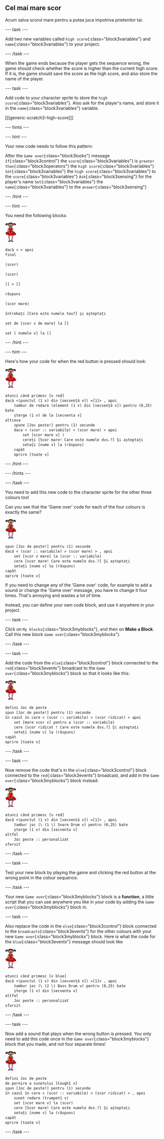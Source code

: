 ## Cel mai mare scor

Acum salva scorul mare pentru a putea juca impotriva prietenilor tai.

\--- task \---

Add two new variables called `high score`{:class="block3variables"} and `name`{:class="block3variables"} to your project.

\--- /task \---

When the game ends because the player gets the sequence wrong, the game should check whether the score is higher than the current high score. If it is, the game should save the score as the high score, and also store the name of the player.

\--- task \---

Add code to your character sprite to store the `high score`{:class="block3variables"}. Also ask for the player's name, and store it in the `name`{:class="block3variables"} variable.

[[[generic-scratch3-high-score]]]

\--- hints \---

\--- hint \---

Your new code needs to follow this pattern:

After the `Game over`{:class="block3looks"} message `If`{:class="block3control"} the `score`{:class="block3variables"} is `greater than`{:class="block3operators"} the `high score`{:class="block3variables"} `Set`{:class="block3variables"} the `high score`{:class="block3variables"} to the `score`{:class="block3variables"} `Ask`{:class="block3sensing"} for the player's name `Set`{:class="block3variables"} the `name`{:class="block3variables"} to the `answer`{:class="block3sensing"}

\--- /hint \---

\--- hint \---

You need the following blocks:

![ballerina](images/ballerina.png)

```blocks3
dacă < > apoi
final

(scor)

(scor)

[] > []

răspuns

(scor mare)

întrebați [Care este numele tau?] și așteptați

set de [scor v de mare] la [] 

set [ numele v] la [] 
```

\--- /hint \---

\--- hint \---

Here's how your code for when the red button is pressed should look:

![ballerina](images/ballerina.png)

```blocks3
atunci când primesc [v red]
dacă <(punctul (1 v) din [secvență v]) =[1]> , apoi
    tambur de redare (element (1 v) din [secvență v]) pentru (0,25) bate
    șterge (1 v) de la [secventa v]
altceva
    spune [Joc peste!] pentru (1) secunde
    daca < (scor :: variabile) > (scor mare) > apoi
        set [scor mare v] )
        cereți [Scor mare! Care este numele dvs.?] Și așteptați
        setați [nume v] la (răspuns)
    capăt
    oprire [toate v]

```

\--- /hint \---

\--- /hints \---

\--- /task \---

You need to add this new code to the character sprite for the other three colours too!

Can you see that the 'Game over' code for each of the four colours is exactly the same?

![ballerina](images/ballerina.png)

```blocks3
spun [Joc de peste!] pentru (1) secunde
dacă < (scor :: variabile) > (scor mare) > , apoi
    set [scor v mare] la (scor :: variabile)
    cere [scor mare! Care este numele dvs.?] Și așteptați
    setați [nume v] la (răspuns)
capăt
oprire [toate v]
```

If you need to change any of the 'Game over' code, for example to add a sound or change the 'Game over' message, you have to change it four times. That's annoying and wastes a lot of time.

Instead, you can define your own code block, and use it anywhere in your project.

\--- task \---

Click on `My blocks`{:class="block3myblocks"}, and then on **Make a Block**. Call this new block `Game over`{:class="block3myblocks"}.

\--- /task \---

\--- task \---

Add the code from the `else`{:class="block3control"} block connected to the `red`{:class="block3events"} broadcast to the `Game over`{:class="block3myblocks"} block so that it looks like this:

![ballerina](images/ballerina.png)

```blocks3
defini Joc de peste
spun [Joc de peste!] pentru (1) secunde
în cazul în care < (scor :: variabile) > (scor ridicat) > apoi
    set [mare scor v] pentru a (scor :: variabile)
    cere [scor ridicat ! Care este numele dvs.?] Și așteptați
    setați [nume v] la (răspuns)
capăt
oprire [toate v]
```

\--- /task \---

\--- task \---

Now remove the code that's in the `else`{:class="block3control"} block connected to the `red`{:class="block3events"} broadcast, and add in the `Game over`{:class="block3myblocks"} block instead:

![ballerina](images/ballerina.png)

```blocks3
atunci când primesc [v red]
dacă <(punctul (1 v) din [secvență v]) =[1]> , apoi
    tambur joc (\ (1 \) Snare Drum v) pentru (0,25) bate
    șterge (1 v) din [secventa v]
altfel
    Joc peste :: personalizat
sfarsit
```

\--- /task \---

\--- task \---

Test your new block by playing the game and clicking the red button at the wrong point in the colour sequence.

\--- /task \---

Your new `Game over`{:class="block3myblocks"} block is a **function**, a little script that you can use anywhere you like in your code by adding the `Game over`{:class="block3myblocks"} block in.

\--- task \---

Also replace the code in the `else`{:class="block3control"} block connected to the `broadcasts`{:class="block3events"} for the other colours with your new `Game over`{:class="block3myblocks"} block. Here is what the code for the `blue`{:class="block3events"} message should look like

![ballerina](images/ballerina.png)

```blocks3
atunci când primesc [v blue]
dacă <(punctul (1 v) din [secvență v]) =[1]> , apoi
    tambur joc (\ (2 \) Bass Drum v) pentru (0,25) bate
    șterge (1 v) din [secventa v]
altfel
    Joc peste :: personalizat
sfarsit
```

\--- /task \---

\--- task \---

Now add a sound that plays when the wrong button is pressed. You only need to add this code once in the `Game over`{:class="block3myblocks"} block that you made, and not four separate times!

![ballerina](images/ballerina.png)

```blocks3
defini Joc de peste
de pornire a sunetului [Cough1 v]
spun [Joc de peste!] pentru (1) secunde
în cazul în care < (scor :: variabile) > (scor ridicat) > , apoi
    sunet redare (trumpet1 v)
    set [scor mare v] la (scor)
    cere [Scor mare! Care este numele dvs.?] Și așteptați
    setați [nume v] la (răspuns)
capăt
oprire [toate v]
```

\--- /task \---